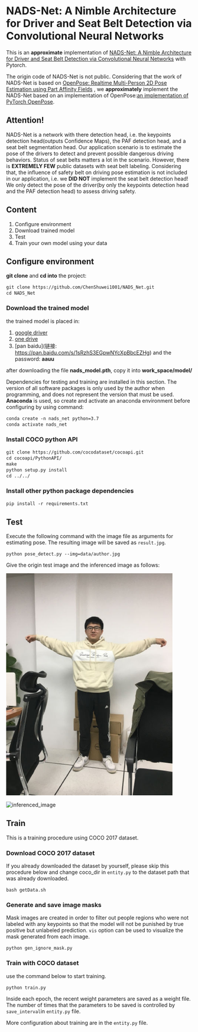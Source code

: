 # NADS-Net: A Nimble Architecture for Driver and Seat Belt Detection via Convolutional Neural Networks



This is an **approximate** implementation of [NADS-Net: A Nimble Architecture for Driver and Seat Belt Detection via Convolutional Neural Networks](https://arxiv.org/abs/1910.03695) with Pytorch. 

The origin code of NADS-Net is not public. Considering that the work of NADS-Net is based on [OpenPose: Realtime Multi-Person 2D Pose Estimation using Part Affinity Fields](https://arxiv.org/abs/1812.08008) , we **approximately** implement the NADS-Net based on an implementation of OpenPose:[an implementation of PyTorch OpenPose](https://github.com/tracer9/Pytorch0.4.1_Openpose).



## Attention!

NADS-Net is a network  with there detection head, i.e. the keypoints detection head(outputs Confidence Maps), the PAF detection head, and a seat belt segmentation head. Our application scenario is to estimate the pose of the drivers to detect and prevent possible dangerous driving behaviors. Status of seat belts matters a lot in the scenario. However, there is **EXTREMELY FEW** public datasets with seat belt labeling. Considering that, the influence of safety belt on driving pose estimation is not included in our application, i.e. we **DID NOT** implement the seat belt detection head! We only detect the pose of the driver(by only the keypoints detection head and the PAF detection head) to assess driving safety.



## Content

1. Configure environment
2. Download trained model
3. Test
4. Train your own model using your data



## Configure environment

**git clone** and **cd into** the project:

```
git clone https://github.com/ChenShuwei1001/NADS_Net.git
cd NADS_Net
```

### Download the trained model

the trained model is placed in:

1. [google driver]()
2. [one drive]()
3. [pan baidu](链接: https://pan.baidu.com/s/1sRzhS3EGpwNYcXpBbcEZHg) and the password: **aauu**

after downloading the file **nads_model.pth**, copy it into **work_space/model/**



Dependencies for testing and training are installed in this section. The version of all software packages is only used by the author when programming, and does not represent the version that must be used.  **Anaconda** is used, so create and activate an anaconda environment before configuring by using command:

```
conda create -n nads_net python=3.7
conda activate nads_net
```

### Install COCO python API

```
git clone https://github.com/cocodataset/cocoapi.git
cd cocoapi/PythonAPI/
make
python setup.py install
cd ../../
```

### Install other python package dependencies

```
pip install -r requirements.txt
```

## Test

Execute the following command with the image file as arguments for estimating pose. The resulting image will be saved as `result.jpg`.

```
python pose_detect.py --img=data/author.jpg
```

Give the origin test image and the inferenced image as follows:

![origin image](https://github.com/ChenShuwei1001/NADS_Net/blob/master/data/author.jpg)

![inferenced_image](https://github.com/ChenShuwei1001/NADS_Net/blob/master/data/result.jpg)

## Train

This is a training procedure using COCO 2017 dataset.

### Download COCO 2017 dataset

If you already downloaded the dataset by yourself, please skip this procedure below and change coco_dir in `entity.py` to the dataset path that was already downloaded.

```
bash getData.sh
```

### Generate and save image masks

Mask images are created in order to filter out people regions who were not labeled with any keypoints so that the model will not be punished by true positive but unlabeled prediction. `vis` option can be used to visualize the mask generated from each image.

```
python gen_ignore_mask.py
```

### Train with COCO dataset

use the command below to start training.

```
python train.py
```

Inside each epoch, the recent weight parameters are saved as a weight file. The number of times that the parameters to be saved is controlled by `save_interval`in `entity.py` file.

More configuration about training are in the `entity.py` file.